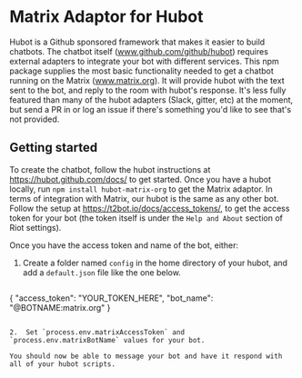 # Matrix Adaptor for Hubot

Hubot is a Github sponsored framework that makes it easier to build chatbots. The chatbot itself (www.github.com/github/hubot) requires external adapters to integrate your bot with different services. This npm package supplies the most basic functionality needed to get a chatbot running on the Matrix (www.matrix.org). It will provide hubot with the text sent to the bot, and reply to the room with hubot's response. It's less fully featured than many of the hubot adapters (Slack, gitter, etc) at the moment, but send a PR in or log an issue if there's something you'd like to see that's not provided.

## Getting started

To create the chatbot, follow the hubot instructions at https://hubot.github.com/docs/ to get started. Once you have a hubot locally, run `npm install hubot-matrix-org` to get the Matrix adaptor. In terms of integration with Matrix, our hubot is the same as any other bot. Follow the setup at https://t2bot.io/docs/access_tokens/, to get the access token for your bot (the token itself is under the `Help and About` section of Riot settings). 

Once you have the access token and name of the bot, either:
1. Create a folder named `config` in the home directory of your hubot, and add a `default.json` file like the one below.
   ```
{
    "access_token": "YOUR_TOKEN_HERE",
    "bot_name": "@BOTNAME:matrix.org"
}
   ```

2.  Set `process.env.matrixAccessToken` and `process.env.matrixBotName` values for your bot.

You should now be able to message your bot and have it respond with all of your hubot scripts.

